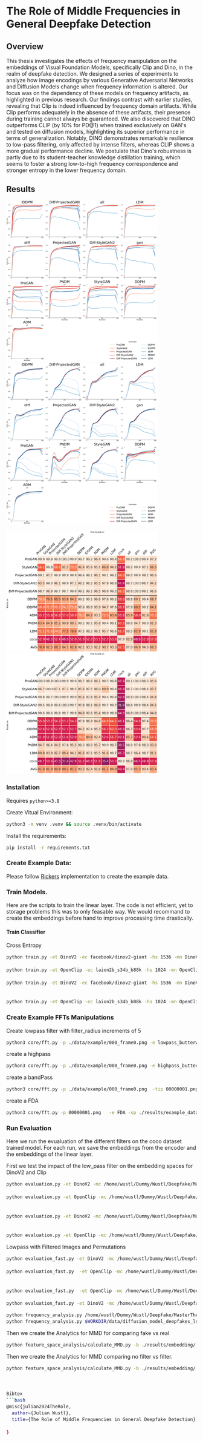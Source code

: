
# The Role of Middle Frequencies in General Deepfake Detection


## Overview 

This thesis investigates the effects of frequency manipulation on the embeddings of Visual Foundation Models, specifically Clip and Dino, in the realm of deepfake detection. We designed a series of experiments to analyze how image encodings by various Generative Adversarial Networks  and Diffusion Models change when frequency information is altered. Our focus was on the dependency of these models on frequency artifacts, as highlighted in previous research. Our findings contrast with earlier studies, revealing that Clip is indeed influenced by frequency domain artifacts. While Clip performs adequately in the absence of these artifacts, their presence during training cannot always be guaranteed. We also discovered that DINO outperforms CLIP (by 10\% for PD@1) when trained exclusively on GAN's and tested on diffusion models, highlighting its superior performance in terms of generalization. Notably, DINO demonstrates remarkable resilience to low-pass filtering, only affected by intense filters, whereas CLIP shows a more gradual performance decline. We postulate that Dino's robustness is partly due to its student-teacher knowledge distillation training, which seems to foster a strong low-to-high frequency correspondence and stronger entropy in the lower frequency domain. 


## Results

<p float="left">
  <img src="./images/line_dino_acc.png" alt="DINO" width="400" />
  <img src="./images/line_clip_acc.png" alt="CLIP" width="400" />
</p>

<p float="left">
  <img src="./images/dino_heat_acc.png" alt="DINO" width="400" />
  <img src="./images/clip_heat_acc.png" alt="CLIP" width="400" />
</p>






### Installation

Requires `python>=3.8`

Create Vitual Environment:
```bash
python3 -m venv .venv && source .venv/bin/activate
```

Install the requirements:
```bash
pip install -r requirements.txt
```

### Create Example Data: 

Please follow [Rickers](https://github.com/jonasricker/diffusion-model-deepfake-detection) implementation to create the example data.


### Train Models. 

Here are the scripts to train the linear layer. The code is not efficient, yet to storage problems this was to only feasable way. We would recommand to create the embeddings before hand to improve processing time drastically.

#### Train Classifier

Cross Entropy 
```bash
python train.py -et DinoV2 -ec facebook/dinov2-giant -hs 1536 -mn DinoV2  -sp ./results -en cross_entropy_no_permutations -ht linear -nm 1 -lt BCE --num_epochs 5 --for_all

python train.py -et OpenClip -ec laion2b_s34b_b88k -hs 1024 -mn OpenClip  -sp ./results -en cross_entropy_no_permutations -ht linear -nm 1 -lt BCE --num_epochs 5 --for_all

python train.py -et DinoV2 -ec facebook/dinov2-giant -hs 1536 -mn DinoV2  -sp ./results -en cross_entropy_lowpass_low_frequency -ht linear -nm 1 -lt BCE --num_epochs 5  --for_all -ft butterworth_lowpass


python train.py -et OpenClip -ec laion2b_s34b_b88k -hs 1024 -mn OpenClip  -sp ./results -en cross_entropy_lowpass_middle_frequency -ht linear -nm 1 -lt BCE --num_epochs 5  --for_all -ft butterworth_lowpass

```

### Create Example FFTs Manipulations

Create lowpass filter with filter_radius increments of 5
```bash
python3 core/fft.py -p ./data/example/000_frame0.png -e lowpass_butterworth -sp ./results/example_data -t lowpass_butterworth -r 5
```

create a highpass
```bash
python3 core/fft.py -p ./data/example/000_frame0.png -e highpass_butterwoth -sp ./results/example_data -t butterworth_highpass -r 5
```
create a bandPass
```bash
python3 core/fft.py -p ./data/example/000_frame0.png  -tip 00000001.png -e butterworth_bandpass_filter_mask -sp ./results/example_data -t butterworth_bandpass -r 5
```
create a FDA
```bash
python3 core/fft.py -p 00000001.png   -e FDA -sp ./results/example_data -t FDA -r 5
```

### Run Evaluation

Here we run the evualuation of the different filters on the coco dataset trained model.
For each run, we save the embeddings from the encoder and the embeddings of the linear layer. 

First we test the impact of the low_pass filter on the embedding spaces for DinoV2 and Clip
```bash
python evaluation.py -et DinoV2 -mc /home/wustl/Dummy/Wustl/Deepfake/MasterThesis/model/checkpoints/cross_entropy_no_permutations/DinoV2_ADM_1536_linearepoch=4-val_loss=0.19.ckpt -ec facebook/dinov2-giant -hs 1536 -mn DinoV2 -ft butterworth_lowpass -sp ./results -en butt_low_5_ce -nm 1 --loss_type BCE --for_all

python evaluation.py -et OpenClip -mc /home/wustl/Dummy/Wustl/Deepfake/MasterThesis/model/checkpoints/cross_entropy_no_permutations/ -ec laion2b_s34b_b88k -hs 1024 -mn OpenClip -ft butterworth_lowpass -sp ./results -en butt_low_5_ce -nm 1 -ht linear  --loss_type BCE --for_all


python evaluation.py -et DinoV2 -mc /home/wustl/Dummy/Wustl/Deepfake/MasterThesis/model/checkpoints/cross_entropy_no_permutations/DinoV2_ADM_1536_linearepoch=4-val_loss=0.19.ckpt -ec facebook/dinov2-giant -hs 1536 -mn DinoV2 -ft FDA -sp ./results -en fda_ce -nm 1 --loss_type BCE --for_all


python evaluation.py -et OpenClip -mc /home/wustl/Dummy/Wustl/Deepfake/MasterThesis/model/checkpoints/cross_entropy_no_permutations/ -ec laion2b_s34b_b88k -hs 1024 -mn OpenClip -ft FDA -sp ./results -en fda_ce -nm 1 --loss_type BCE --for_all 

```

Lowpass with Filtered Images and Permutations
```bash
python evaluation_fast.py -et DinoV2 -mc /home/wustl/Dummy/Wustl/Deepfake/MasterThesis/model/checkpoints/cross_entropy_no_permutations/ -ec facebook/dinov2-giant -hs 1536 -mn DinoV2 -ft butterworth_lowpass -sp ./results -en no_permutations -nm 1 --loss_type BCE --for_all

python evaluation_fast.py  -et OpenClip -mc /home/wustl/Dummy/Wustl/Deepfake/MasterThesis/model/checkpoints/cross_entropy_no_permutations/ -ec laion2b_s34b_b88k -hs 1024 -mn OpenClip -ft butterworth_lowpass -sp ./results -en no_permutations -nm 1 -ht linear  --loss_type BCE --for_all


python evaluation_fast.py  -et OpenClip -mc /home/wustl/Dummy/Wustl/Deepfake/MasterThesis/model/checkpoints/cross_entropy_lowpass_middle_frequency/ -ec laion2b_s34b_b88k -hs 1024 -mn OpenClip -ft butterworth_lowpass -sp ./results -en butt_low_middle_freq_ce -nm 1 -ht linear  --loss_type BCE --for_all

python evaluation_fast.py -et DinoV2 -mc /home/wustl/Dummy/Wustl/Deepfake/MasterThesis/model/checkpoints/cross_entropy_lowpass_middle_frequency/ -ec facebook/dinov2-giant -hs 1536 -mn DinoV2 -ft butterworth_lowpass -sp ./results -en butt_low_middle_freq_ce -nm 1 --loss_type BCE --for_all

```


```bash
python frequency_analysis.py /home/wustl/Dummy/Wustl/Deepfake/MasterThesis/data/lsun_bedroom/test /home/wustl/Dummy/Wustl/Deepfake/MasterThesis/results/data_paper/spectral fft_hp --img-dirs Real ProGAN StyleGAN ProjectedGAN Diff-StyleGAN2 Diff-ProjectedGAN --log --vmin 1e-5 --vmax 1e-1
python frequency_analysis.py $WORKDIR/data/diffusion_model_deepfakes_lsun_bedroom/test $WORKDIR/output fft_hp --img-dirs Real DDPM IDDPM ADM PNDM LDM --log --vmin 1e-5 --vmax 1e-1
```
Then we create the Analytics for MMD for comparing fake vs real
```bash
python feature_space_analysis/calculate_MMD.py -b ./results/embedding/ -m mmd -e fake_vs_real   -s 1000 -o ./results/ 

```

Then we create the Analytics for MMD comparing no filter vs filter. 
```bash
python feature_space_analysis/calculate_MMD.py -b ./results/embedding/ -m mmd -e no_filter_vs_filter   -s 1000 -o ./results/ 



Bibtex
```bash
@misc{julian2024TheRole,
  author={Julian Wustl},
  title={The Role of Middle Frequencies in General Deepfake Detection}, 

}
```